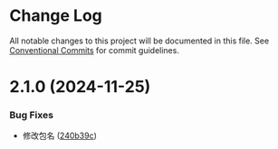# Change Log

All notable changes to this project will be documented in this file.
See [Conventional Commits](https://conventionalcommits.org) for commit guidelines.

# 2.1.0 (2024-11-25)


### Bug Fixes

* 修改包名 ([240b39c](https://github.com/alibaba/lowcode-plugins/commit/240b39ccf025ad26d79591764b2eaf772c0d9960))
